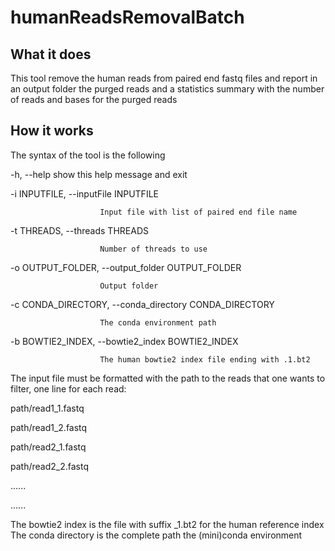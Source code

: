 # humanReadsRemovalBatch

## What it does
This tool remove the human reads from paired end fastq files and report in an output folder
the purged reads and a statistics summary with the number of reads and bases for the 
purged reads

## How it works
The syntax of the tool is the following


  -h, --help            show this help message and exit
  
  -i INPUTFILE, --inputFile INPUTFILE
  
                        Input file with list of paired end file name
                        
  -t THREADS, --threads THREADS
  
                        Number of threads to use
                        
  -o OUTPUT_FOLDER, --output_folder OUTPUT_FOLDER
  
                        Output folder
                        
  -c CONDA_DIRECTORY, --conda_directory CONDA_DIRECTORY
  
                        The conda environment path
                        
  -b BOWTIE2_INDEX, --bowtie2_index BOWTIE2_INDEX
  
                        The human bowtie2 index file ending with .1.bt2
                        
                        
                        

The input file must be formatted with the path to the reads that one wants to filter, one 
line for each read:


path/read1_1.fastq

path/read1_2.fastq

path/read2_1.fastq

path/read2_2.fastq

......

......


The bowtie2 index is the file with suffix _1.bt2 for the human reference index
The conda directory is the complete path the (mini)conda environment 
